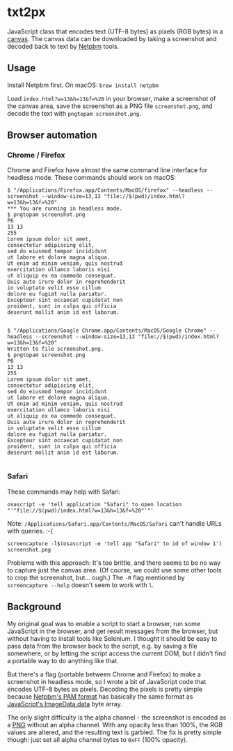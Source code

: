 # txt2px

JavaScript class that encodes text (UTF-8 bytes) as pixels (RGB bytes) in a [canvas](https://developer.mozilla.org/en-US/docs/Web/API/Canvas_API). The canvas data can be downloaded by taking a screenshot and decoded back to text by [Netpbm](http://netpbm.sourceforge.net/) tools.

## Usage

Install Netpbm first. On macOS: `brew install netpbm`

Load `index.html?w=13&h=13&f=%20` in your browser, make a screenshot of the canvas area, save the screenshot as a PNG file `screenshot.png`, and decode the text with `pngtopam screenshot.png`.

## Browser automation

### Chrome / Firefox

Chrome and Firefox have almost the same command line interface for headless mode. These commands should work on macOS:

```
$ "/Applications/Firefox.app/Contents/MacOS/firefox" --headless --screenshot --window-size=13,13 "file://$(pwd)/index.html?w=13&h=13&f=%20"
*** You are running in headless mode.
$ pngtopam screenshot.png
P6
13 13
255
Lorem ipsum dolor sit amet,
consectetur adipiscing elit,
sed do eiusmod tempor incididunt
ut labore et dolore magna aliqua.
Ut enim ad minim veniam, quis nostrud
exercitation ullamco laboris nisi
ut aliquip ex ea commodo consequat.
Duis aute irure dolor in reprehenderit
in voluptate velit esse cillum
dolore eu fugiat nulla pariatur.
Excepteur sint occaecat cupidatat non
proident, sunt in culpa qui officia
deserunt mollit anim id est laborum.
                                                             
```

```
$ "/Applications/Google Chrome.app/Contents/MacOS/Google Chrome" --headless --screenshot --window-size=13,13 "file://$(pwd)/index.html?w=13&h=13&f=%20"
Written to file screenshot.png.
$ pngtopam screenshot.png
P6
13 13
255
Lorem ipsum dolor sit amet,
consectetur adipiscing elit,
sed do eiusmod tempor incididunt
ut labore et dolore magna aliqua.
Ut enim ad minim veniam, quis nostrud
exercitation ullamco laboris nisi
ut aliquip ex ea commodo consequat.
Duis aute irure dolor in reprehenderit
in voluptate velit esse cillum
dolore eu fugiat nulla pariatur.
Excepteur sint occaecat cupidatat non
proident, sunt in culpa qui officia
deserunt mollit anim id est laborum.
                                                             
```

### Safari

These commands may help with Safari:

```
osascript -e 'tell application "Safari" to open location "'"file://$(pwd)/index.html?w=13&h=13&f=%20"'"'
```

Note: `/Applications/Safari.app/Contents/MacOS/Safari` can't handle URLs with queries. :-(

```
screencapture -l$(osascript -e 'tell app "Safari" to id of window 1') screenshot.png 
```

Problems with this approach: It's too brittle, and there seems to be no way to capture just the canvas area. (Of course, we could use some other tools to crop the screenshot, but... ough.) The `-R` flag mentioned by `screencapture --help` doesn't seem to work with `l`.

## Background

My original goal was to enable a script to start a browser, run some JavaScript in the browser, and get result messages from the browser, but without having to install tools like Selenium. I thought it should be easy to pass data from the browser back to the script, e.g. by saving a file somewhere, or by letting the script access the current DOM, but I didn't find a portable way to do anything like that.

But there's a flag (portable between Chrome and Firefox) to make a screenshot in headless mode, so I wrote a bit of JavaScript code that encodes UTF-8 bytes as pixels. Decoding the pixels is pretty simple because [Netpbm's PAM format](http://netpbm.sourceforge.net/doc/pam.html) has basically the same format as [JavaScript's ImageData.data](https://developer.mozilla.org/en-US/docs/Web/API/ImageData/data) byte array.

The only slight difficulty is the alpha channel - the screenshot is encoded as a [PNG](https://en.wikipedia.org/wiki/Portable_Network_Graphics) without an alpha channel. With any opacity less than 100%, the RGB values are altered, and the resulting text is garbled. The fix is pretty simple though: just set all alpha channel bytes to `0xFF` (100% opacity).
